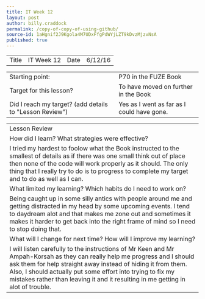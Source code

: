```yaml
---
title: IT Week 12
layout: post
author: billy.craddock
permalink: /copy-of-copy-of-using-github/
source-id: 1aHgnif2J9Kgola4M7UDxFfgPdWYjLZT9kDvzMjzvNsA
published: true
---
```

<table>
  <tr>
    <td>Title</td>
    <td>IT Week 12</td>
    <td>Date</td>
    <td>6/12/16</td>
  </tr>
</table>


<table>
  <tr>
    <td>Starting point:</td>
    <td>P70 in the FUZE Book</td>
  </tr>
  <tr>
    <td>Target for this lesson?</td>
    <td>To have moved on further in the Book</td>
  </tr>
  <tr>
    <td>Did I reach my target? 
(add details to "Lesson Review")</td>
    <td> Yes as I went as far as I could have gone.</td>
  </tr>
</table>


<table>
  <tr>
    <td>Lesson Review</td>
  </tr>
  <tr>
    <td>How did I learn? What strategies were effective? </td>
  </tr>
  <tr>
    <td>I tried my hardest to foolow what the Book instructed to the smallest of details as if there was one small think out of place then none of the code will work properly as it should. The only thing that I really try to do is to progress to complete my target and to do as well as I can.</td>
  </tr>
  <tr>
    <td>What limited my learning? Which habits do I need to work on? </td>
  </tr>
  <tr>
    <td>Being caught up in some silly antics with people around me and getting distracted in my head by some upcoming events. I tend to daydream alot and that makes me zone out and sometimes it makes it harder to get back into the right frame of mind so I need to stop doing that.</td>
  </tr>
  <tr>
    <td>What will I change for next time? How will I improve my learning?</td>
  </tr>
  <tr>
    <td>I will listen carefully to the instructions of Mr Keen and Mr Ampah-Korsah as they can really help me progress and I should ask them for help straight away instead of hiding it from them. Also, I should actually put some effort into trying to fix my mistakes rather than leaving it and it resulting in me getting in alot of trouble.</td>
  </tr>
</table>


 

